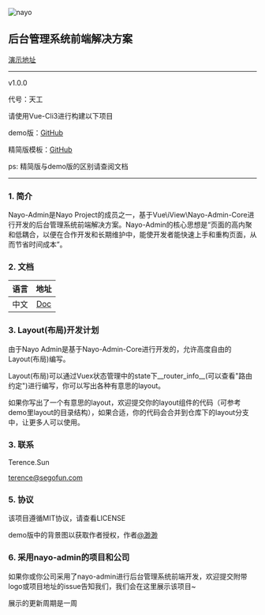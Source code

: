 ![nayo](https://raw.githubusercontent.com/nayo-project/nayo-admin-simple/master/logo.jpg)

## 后台管理系统前端解决方案


[演示地址](https://nayo-project.github.io/nayo-admin-demo/)

---
v1.0.0

代号：天工

请使用Vue-Cli3进行构建以下项目

demo版：[GitHub](https://github.com/nayo-project/nayo-admin)

精简版模板：[GitHub](https://github.com/nayo-project/nayo-admin-simple)

ps: 精简版与demo版的区别请查阅文档

---

### 1. 简介
Nayo-Admin是Nayo Project的成员之一，基于Vue\iView\Nayo-Admin-Core进行开发的后台管理系统前端解决方案。Nayo-Admin的核心思想是“页面的高内聚和低耦合，以便在合作开发和长期维护中，能使开发者能快速上手和重构页面，从而节省时间成本”。

### 2. 文档

语言 | 地址
:-: | :-:
中文 | [Doc](https://nayo-project.github.io/nayo-admin-doc-cn/)

### 3. Layout(布局)开发计划
由于Nayo Admin是基于Nayo-Admin-Core进行开发的，允许高度自由的Layout(布局)编写。

Layout(布局)可以通过Vuex状态管理中的state下__router_info__(可以查看"路由约定")进行编写，你可以写出各种有意思的layout。

如果你写出了一个有意思的layout，欢迎提交你的layout组件的代码（可参考demo里layout的目录结构），如果合适，你的代码会合并到仓库下的layout分支中，让更多人可以使用。

### 3. 联系

Terence.Sun

terence@segofun.com


### 5. 协议
该项目遵循MIT协议，请查看LICENSE

demo版中的背景图以获取作者授权，作者[@渺渺](https://space.bilibili.com/29308962)

### 6. 采用nayo-admin的项目和公司

如果你或你公司采用了nayo-admin进行后台管理系统前端开发，欢迎提交附带logo或项目地址的issue告知我们，我们会在这里展示该项目~

展示的更新周期是一周